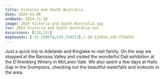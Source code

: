 ```yaml
---
title: Victoria and South Australia
date: 2024-11-06
endDate: 2024-11-18
image: 2024 Victoria and South Australia.jpg
tsv: 2024 Victoria and South Australia.tsv
excursions: [(10,13)]
mapbounds: [-33.150578,135.734272],[-39.115619,149.771439]
---
```


Just a quick trip to Adelaide and Kinglake to visit family. On the way we stopped at the Barossa Valley and visited the wonderful Dali exhibition at the D'Arenberg Winery in McLaren Vale. We also spent a few days at Halls Gap in the Grampians, checking out the beautiful waterfalls and lookouts in the area.
